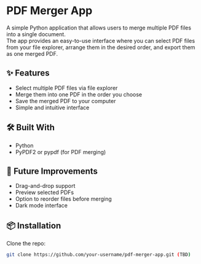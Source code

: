 # PDF Merger App

A simple Python application that allows users to merge multiple PDF files into a single document.  
The app provides an easy-to-use interface where you can select PDF files from your file explorer, arrange them in the desired order, and export them as one merged PDF.

## ✨ Features

- Select multiple PDF files via file explorer
- Merge them into one PDF in the order you choose
- Save the merged PDF to your computer
- Simple and intuitive interface

## 🛠️ Built With

- Python
- PyPDF2 or pypdf (for PDF merging)

## 🚀 Future Improvements

- Drag-and-drop support
- Preview selected PDFs
- Option to reorder files before merging
- Dark mode interface

## 📦 Installation

Clone the repo:

```bash
git clone https://github.com/your-username/pdf-merger-app.git (TBD)
```
